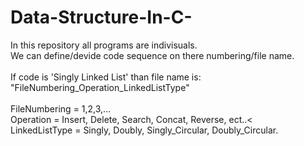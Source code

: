 # Data-Structure-In-C-
In this repository all programs are indivisuals.
<br>
We can define/devide code sequence on there numbering/file name.
<br><br>
If code is 'Singly Linked List' than file name is:<br> 
"FileNumbering_Operation_LinkedListType"
<br><br>
FileNumbering = 1,2,3,...
<br>
Operation = Insert, Delete, Search, Concat, Reverse, ect..<
<br>
LinkedListType = Singly, Doubly, Singly_Circular, Doubly_Circular.
